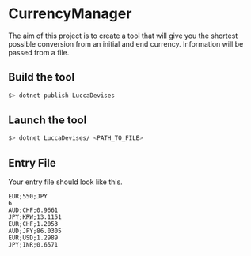 # CurrencyManager

The aim of this project is to create a tool that will give you the shortest possible conversion from an initial and end currency.
Information will be passed from a file.

## Build the tool

```bash
$> dotnet publish LuccaDevises
```

## Launch the tool

```bash
$> dotnet LuccaDevises/ <PATH_TO_FILE>
```

## Entry File

Your entry file should look like this.

```
EUR;550;JPY
6
AUD;CHF;0.9661
JPY;KRW;13.1151
EUR;CHF;1.2053
AUD;JPY;86.0305
EUR;USD;1.2989
JPY;INR;0.6571
```

